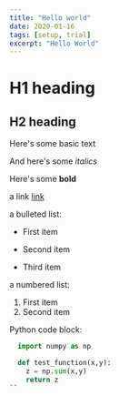 ```yaml
---
title: "Hello world"
date: 2020-01-16
tags: [setup, trial]
excerpt: "Hello World"
---
```


# H1 heading

## H2 heading

Here's some basic text

And here's some *italics*

Here's some **bold**

a link [link](https://github.com/)

a bulleted list:
* First item
+ Second item
- Third item

a numbered list:
1. First item
2. Second item

Python code block:
```python
  import numpy as np

  def test_function(x,y):
    z = np.sum(x,y)
    return z
``
